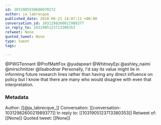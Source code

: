 ```yaml
---
id: 1031905559686070272
author: ja_labrecque_
published_date: 2018-08-21 14:07:11 +00:00
conversation_id: 1031298260021989377
in_reply_to: 1031905123713380353
retweet: None
quoted_tweet: None
type: tweet
tags:

---
```


@PWGTennant @ProfMattFox @yudapearl @WhitneyEpi @ashley_naimi @mirschnitzer @lisabodnar Personally, I'd say its value might lie in informing future research lines rather than having any direct influence on policy but I know that there are many who would disagree with even that interpretation.

### Metadata

Author: [[@ja_labrecque_]]
Conversation: [[conversation-1031298260021989377]]
In reply to: [[1031905123713380353]]
Retweet of: [[None]]
Quoted tweet: [[None]]
